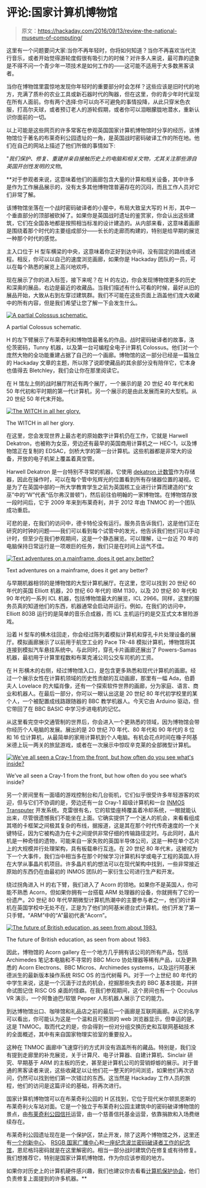 # 评论:国家计算机博物馆

> 原文：<https://hackaday.com/2016/09/13/review-the-national-museum-of-computing/>

这里有一个问题要问大家:当你不再年轻时，你将如何知道？当你不再喜欢当代流行音乐，或者开始觉得游轮度假很有吸引力的时候？对许多人来说，最可靠的迹象是不得不问一个青少年一项技术是如何工作的——这可能不适用于大多数黑客读者。

当你在博物馆里震惊地发现你年轻时的重要部分时会怎样？这些应该是旧时代的地方，充满了质朴的农业工具或新石器时代的陶器，但在这里，你的青少年时代呈现在所有人面前。你有两个选择:你可以向不可避免的事情投降，从此只穿米色衣服，打高尔夫球，或者预订老人的游轮假期，或者你可以泪眼朦胧地潜水，重新认识你面前的一切。

以上可能是这些网页的许多常客在参观英国国家计算机博物馆时分享的经历，该博物馆位于著名的布莱奇利公园遗址的一角，是英国战时密码破译工作的所在地。他们在自己的网站上描述了他们所做的事情如下:

"*我们保护、修复、重建并亲自接触历史上的电脑和相关文物，尤其关注那些源自英国开创性发明的文物*。

 **对于参观者来说，这意味着他们的画廊包含大量的计算和相关设备，其中许多是作为工作展品展示的，没有太多其他博物馆普遍存在的沉闷，而且工作人员对它们非常了解。

该博物馆坐落在一个战时密码破译者的小屋中，布局大致呈大写的 H 形，其中一个垂直部分的顶部被砍掉了。如果你是英国战时遗址的鉴赏家，你会认出这些建筑，它们在全国各地都是按照相当标准的设计建造的。从内部来看，这意味着画廊是围绕着那个时代的主要组成部分——长长的走廊而构建的，特别是给早期的展览一种那个时代的感觉。

主入口位于 H 型车横梁的中央，这意味着你正好到达中间，没有固定的路线或进程。相反，你可以以自己的速度浏览画廊，如果你是 Hackaday 团队的一员，可以在每个熟悉的展览上高兴地欢呼。

现在展示了你的进入标签，接下来呢？在 H 的左边，你会发现博物馆更多的历史和深奥的展品，右边是最近的收藏品。当我们描述有什么可看的时候，最好从旧的展品开始，大致从右到左穿过建筑群。我们不可能在这些页面上涵盖他们庞大收藏中的所有内容，但是我们希望让您了解一下会发生什么。

[![A partial Colossus schematic.](img/94a13a0906ccaff40e0e8d0ecb16f434.png)](https://hackaday.com/wp-content/uploads/2016/08/tnmoc-colossus-schematic.jpg)

A partial Colossus schematic.

H 的左下臂展示了布莱奇利和博物馆最著名的作品，战时密码破译者的故事，洛伦茨密码，Tunny 机器，以及第一台可编程全电子计算机 Colossus。他们对一个庞然大物的全功能重建占据了自己的一个画廊。博物馆的这一部分已经是一篇独立的 Hackaday 文章的主题，所以除了说即使藏品的其余部分没有陪伴它，它本身也值得去 Bletchley，我们会让你在那里阅读它。

在 H 馆左上侧的战时展厅附近有两个展厅，一个展示的是 20 世纪 40 年代末和 50 年代初和平时期的第一代计算机，另一个展示的是由此发展而来的大型机。从 20 世纪 50 年代末开始。

[![The WITCH in all her glory.](img/ddb52ca1eb3b4627429a363b42d04857.png)](https://hackaday.com/wp-content/uploads/2016/08/tnmoc-witch.jpg)

The WITCH in all her glory.

在这里，您会发现世界上最古老的原始数字计算机仍在工作，它就是 Harwell Dekatron，也被称为女巫，旁边还有最早的英国商用计算机之一 HEC-1，以及博物馆正在复制的 EDSAC，剑桥大学的第一台计算机。这些机器都是非常大的设备，开放的电子机架上覆盖着真空管。

Harwell Dekatron 是一台特别不寻常的机器，它使用 [dekatron 计数管](https://en.wikipedia.org/wiki/Dekatron)作为存储器，因此在操作时，可以在每个管中氖辉光的位置看到所有存储器位置的凝视。它是为了在英国中部的一所大学教育学生之前为英国核工业进行计算而建造的(“女巫”中的“W”代表“伍尔弗汉普顿”)，然后前往伯明翰的一家博物馆。在博物馆存放一段时间后，它于 2009 年来到布莱奇利，并于 2012 年由 TNMOC 的一个团队成功重启。

可悲的是，在我们的访问中，德卡特伦没有运行。服务员告诉我们，这是他们正在研究的时钟的问题——我们可以看到每个试管中的发光，他告诉我们他们可以手动计时，但至少在我们参观期间，这是一个静态展览。可以理解，让一台近 70 年的电脑保持日常运行是一项艰巨的任务，我们只是在时间上运气不佳。

[![Text adventures on a mainframe, does it get any better?](img/2ce55c3ad19b787b8f90990d1e579a9f.png)](https://hackaday.com/wp-content/uploads/2016/08/tnmoc-icl-text-adventure.jpg)

Text adventures on a mainframe, does it get any better?

与早期机器相邻的是博物馆的大型计算机展厅。在这里，您可以找到 20 世纪 60 年代的英国 Elliott 机器，20 世纪 60 年代的 IBM 1130，以及 20 世纪 80 年代和 90 年代的一系列 ICL 机器，包括博物馆最大的展览，ICL 2966。同样，这里的服务员真的知道他们的东西，机器通常会启动并运行。例如，在我们的访问中，Elliott 803B 运行的是简单的音乐合成器，而 ICL 主机运行的是交互式文本冒险游戏。

沿着 H 型车的横木往回走，你会经过陈列着模拟计算机和穿孔卡片处理设备的展厅。模拟画廊展示了以前用于航空工业的 Pace TR-48 模拟计算机，博物馆将其连接到模拟汽车悬挂系统中。与此同时，穿孔卡片画廊还展出了 Powers-Samas 机器，最初用于计算里程数和布莱克浦公司公交车司机的工资。

在 H 形横木的右侧，经过博物馆入口，是包含更多熟悉和现代计算机的画廊。经过一个展示女性在计算机领域的历史性贡献的互动画廊，那里有一幅 Ada，伯爵夫人 Lovelace 的大幅肖像，还有一个探索软件世界的画廊，分为家庭、语言、商业和机器人。在最后一部分，你可以一眼认出这是 20 世纪 80 年代初学校里的某个人，一个被配置成线路跟随器的 BBC 教学机器人。今天它由 Arduino 驱动，但它带回了在 BBC BASIC 中学习步进电机的记忆。

从这里看完空中交通管制的世界后，你会进入一个更熟悉的领域，因为博物馆会带你经历个人电脑的发展。展出的是 20 世纪 70 年代、80 年代和 90 年代的 8 位和 16 位计算机，从最简单的家用计算机到个人电脑。有机会花点时间在橡子阿基米德上玩一两关的旅鼠游戏，或者在一次展示中惊叹辛克莱的全部微型计算机。

[![We've all seen a Cray-1 from the front, but how often do you see what's inside?](img/684fc87a442ea9c6eeebc8b6390a12f9.png)](https://hackaday.com/wp-content/uploads/2016/08/tnmoc-cray.jpg)

We’ve all seen a Cray-1 from the front, but how often do you see what’s inside?

另一个房间里有一面墙的游戏控制台和几台街机，它们似乎很受许多年轻游客的欢迎，但与它们不协调的是，旁边还有一台 Cray-1 超级计算机和一台 [INMOS Transputer](https://en.wikipedia.org/wiki/Transputer) 开发系统。克雷很有名，它的软垫座椅覆盖着冷却系统，一眼就能认出来，尽管很遗憾我们不能坐在上面。它确实提供了一个迷人的机会，来看看组成其塔的卡框架之间极其复杂的布线，据报道，这是其在那个时代传奇速度的一个关键特征，因为它被构造为在卡之间提供非常仔细的传输路径定时。与此同时，晶片机是一种奇怪的遗物，可能来自一家失败的英国半导体公司，这是一种在单个芯片上的大规模并行处理架构，具有板载串行互连。在 20 世纪 80 年代末，这被视为下一个大事件，我们当中相当多在那个时候学习计算机科学或电子工程的英国人将在大学从事晶片机项目。许多晶片机的想法可以在现代架构中找到，一些非常接近原始的东西仍在由最初的 INMOS 团队的一家衍生公司进行生产和开发。

绕过拐角进入 H 的右下臂，我们进入了 Acorn 的领地。如果你不是英国人，你可能不熟悉 Acorn，但如果你拥有一台搭载 ARM 处理器的设备，你就拥有了它的一份遗产。20 世纪 80 年代早期微型计算机热潮中的主要参与者之一，他们的计算机在英国学校中无处不在，正是为了他们的阿基米德台式计算机，他们开发了第一只手臂。“ARM”中的“A”最初代表“Acorn”。

[![The future of British education, as seen from about 1983.](img/edad63c041600b4f731ba7cdd72eda58.png)](https://hackaday.com/wp-content/uploads/2016/08/tnmoc-row-of-bbcs.jpg)

The future of British education, as seen from about 1983.

因此，博物馆的 Acorn gallery 在一个地方几乎拥有该公司的所有产品，包括 Archimedes 笔记本电脑和不寻常的 BBC Micro 协处理器等稀有产品，以及更熟悉的 Acorn Electrons、BBC Micros、Archimedes systems，以及运行阿基米德派生的最新版本操作系统 RISC OS 的当代树莓 Pi。对于一个上世纪 80 年代的中学生来说，这是一个沉湎于过去的机会，挖掘那些失去的 BBC 基本技能，并拼命试图记住 RISC OS 桌面的怪癖。在我们参观期间，这个房间也有一个 Occulus VR 演示，一个阿鲁迪巴/软银 Pepper 人形机器人展示了它的能力。

到达博物馆出口、咖啡馆和礼品店之前的最后一个画廊是互联网画廊。从它的名字可以看出，你可能认为这是一个温和且可预测的 web 浏览器显示，但幸运的是，这是 TNMOC。取而代之的是，你会得到一份对分组交换历史和互联网基础技术的全面概述，其中有来自国家物理实验室的重要投入。

这种在 TNMOC 画廊中飞速穿行的方式并没有涵盖所有的藏品。特别是，我们没有提到走廊里的补充展览，关于计算尺、电子计算器、自建计算机、Sinclair 研究、早期基于 ARM 的主板的历史，甚至是计算机公司的营销蜉蝣的展示。对于普通的黑客读者来说，这些收藏足以让他们花一整天的时间浏览，如果他们再次访问，仍然可以找到他们第一次错过的东西。这当然是 Hackaday 工作人员的旅程，他们的访问是这篇评论的基础，将再次进行。

国家计算机博物馆可以在布莱奇利公园的 H 区找到，它位于现代米尔顿凯恩斯的布莱奇利火车站对面。它是一个独立于布莱奇利公园主建筑中的密码破译博物馆的景点，由[布莱奇利公园信托](http://www.bletchleypark.org.uk/)运营，由一个慈善信托基金运营，依靠捐款和入场费继续存在。

布莱奇利公园遗址现在是一个保护区，禁止开发，除了这两个博物馆之外，这里还有[一个创新中心](http://www.bletchleypark.org.uk/content/about/inncen.rhtm)、 [RSGB 国家广播中心](http://nationalradiocentre.com/)和[一座纪念波兰密码破译者工作的纪念馆](http://www.geograph.org.uk/photo/2362409)，恩尼格玛密码就是在这里解密的。相当一部分战时建筑仍在修复或有待修复。我们想推荐它，特别是国家计算机博物馆，作为你应该参观的地方。

如果你对历史上的计算机硬件感兴趣，我们也建议你去看看[计算机保护协会](http://www.computerconservationsociety.org/)，他们负责修复上面提到的许多机器。**